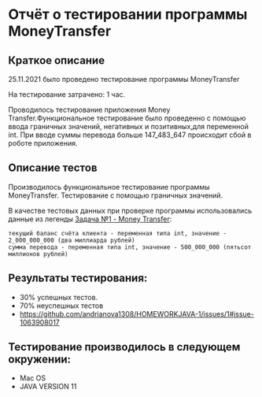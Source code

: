 # Отчёт о тестировании программы MoneyTransfer

## Краткое описание

25.11.2021 было проведено тестирование программы MoneyTransfer

На тестирование затрачено: 1 час.

Проводилось тестирование приложения Money Transfer.Функциональное тестирование было проведенно с помощью ввода граничных значений, негативных и позитивных,для переменной int. При вводе суммы перевода больше 147_483_647 происходит сбой в роботе приложения.
## Описание тестов
Производилось функциональное тестирование программы MoneyTransfer. Тестирование с помощью граничных значений.


В качестве тестовых данных при проверке программы использовались данные из легенды [Задача №1 - Money Transfer](https://github.com/netology-code/javaqa-homeworks/blob/master/intro/MERGED.md):

```
текущий баланс счёта клиента - переменная типа int, значение - 2_000_000_000 (два миллиарда рублей)
сумма перевода - переменная типа int, значение - 500_000_000 (пятьсот миллионов рублей)
```

## Результаты тестирования:

* 30% успешных тестов.
* 70% неуспешных тестов
* https://github.com/andrianova1308/HOMEWORKJAVA-1/issues/1#issue-1063908017

## Тестирование производилось в следующем окружении:
* Mac OS
* JAVA VERSION 11

